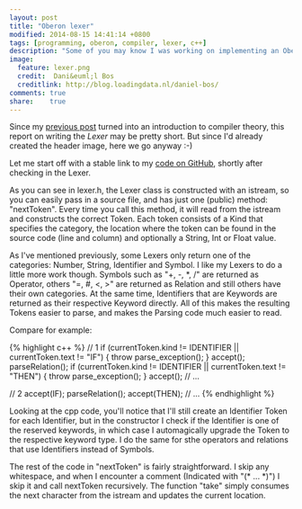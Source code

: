 ```yaml
---
layout: post
title: "Oberon lexer"
modified: 2014-08-15 14:41:14 +0800
tags: [programming, oberon, compiler, lexer, c++]
description: "Some of you may know I was working on implementing an Oberon-2 compiler from scratch in Python. While I had a large part of the front-end (lexing, parsing, symbol-table, AST, analyzer, etc) working for most of the language, the back-end turned out to be ... challenging."
image:
  feature: lexer.png
  credit:  Dani&euml;l Bos
  creditlink: http://blog.loadingdata.nl/daniel-bos/
comments: true
share:    true
---
```

Since my <a href="/oberon-compiler-theory/" target="_BLANK">previous post</a> turned into an introduction to compiler theory, this report on writing the
*Lexer* may be pretty short. But since I'd already created the header image, here we go anyway :-)

Let me start off with a stable link to my <a href="https://github.com/corani/oberon/tree/1cb27a86afecaa4c37dfecdffd2dc826f8b47b65" target="_BLANK">code on
GitHub</a>, shortly after checking in the Lexer.

As you can see in lexer.h, the Lexer class is constructed with an istream, so you can easily pass in a source file, and has just one (public) method:
"nextToken". Every time you call this method, it will read from the istream and constructs the correct Token. Each token consists of a Kind that specifies
the category, the location where the token can be found in the source code (line and column) and optionally a String, Int or Float value.

As I've mentioned previously, some Lexers only return one of the categories: Number, String, Identifier and Symbol. I like my Lexers to do a little more work
though. Symbols such as "+, -, *, /" are returned as Operator, others "=, #, <, >" are returned as Relation and still others have their own categories. At the
same time, Identifiers that are Keywords are returned as their respective Keyword directly. All of this makes the resulting Tokens easier to parse, and makes
the Parsing code much easier to read.

Compare for example:

{% highlight c++ %}
// 1
if (currentToken.kind != IDENTIFIER || currentToken.text != "IF") {
    throw parse_exception();
}
accept();
parseRelation();
if (currentToken.kind != IDENTIFIER || currentToken.text != "THEN") {
    throw parse_exception();
}
accept();
// ...

// 2
accept(IF);
parseRelation();
accept(THEN);
// ...
{% endhighlight %}

Looking at the cpp code, you'll notice that I'll still create an Identifier Token for each Identifier, but in the constructor I check if the Identifier is
one of the reserved keywords, in which case I automagically upgrade the Token to the respective keyword type. I do the same for sthe operators and relations
that use Identifiers instead of Symbols.

The rest of the code in "nextToken" is fairly straightforward. I skip any whitespace, and when I encounter a comment (Indicated with "(* ... *)") I skip it
and call nextToken recursively. The function "take" simply consumes the next character from the istream and updates the current location.